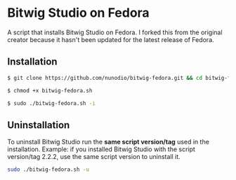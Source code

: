 # Bitwig Studio on Fedora
A script that installs Bitwig Studio on Fedora.
I forked this from the original creator because it hasn't been updated for the latest release of Fedora.

## Installation
```bash
$ git clone https://github.com/nunodio/bitwig-fedora.git && cd bitwig-fedora

$ chmod +x bitwig-fedora.sh

$ sudo ./bitwig-fedora.sh -i
```

## Uninstallation
To uninstall Bitwig Studio run the **same script version/tag** used in the installation.
Example: if you installed Bitwig Studio with the script version/tag 2.2.2, use the same script version to uninstall it.

```bash
sudo ./bitwig-fedora.sh -u
```
